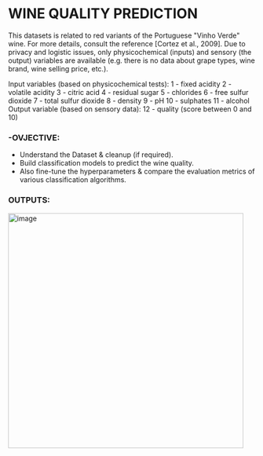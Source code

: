 # WINE QUALITY PREDICTION

This datasets is related to red variants of the Portuguese "Vinho Verde" wine. For more details, consult the reference [Cortez et al., 2009]. Due to privacy and logistic issues, only physicochemical (inputs) and sensory (the output) variables are available (e.g. there is no data about grape types, wine brand, wine selling price, etc.).

Input variables (based on physicochemical tests):
1 - fixed acidity
2 - volatile acidity
3 - citric acid
4 - residual sugar
5 - chlorides
6 - free sulfur dioxide
7 - total sulfur dioxide
8 - density
9 - pH
10 - sulphates
11 - alcohol
Output variable (based on sensory data):
12 - quality (score between 0 and 10)

### -OVJECTIVE:
* Understand the Dataset & cleanup (if required).
* Build classification models to predict the wine quality.
* Also fine-tune the hyperparameters & compare the evaluation metrics of various classification algorithms.

### OUTPUTS:
<img width="479" alt="image" src="https://user-images.githubusercontent.com/107529934/214238659-cf1f76de-0360-4af3-b291-acdae1f96d4e.png">
